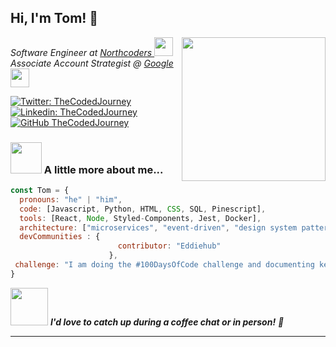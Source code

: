 <h2> Hi, I'm Tom! 👋 </h2>
<img align='right' src="https://media.giphy.com/media/DUtVdGeIU8lmo/giphy.gif" width="230">
<p><em>Software Engineer at <a href="https://northcoders.com/">Northcoders </a><img src="https://media.giphy.com/media/scZPhLqaVOM1qG4lT9/giphy.gif" width="30"></br>Associate Account Strategist @ <a href="https://www.google.co.uk/">Google </a><img src="https://media.giphy.com/media/3oKGzFba1fQEuthrkQ/giphy.gif" width="30"> 
</em></p>

[![Twitter: TheCodedJourney](https://img.shields.io/twitter/follow/theCodedJourney?style=social)](https://twitter.com/TheCodedJourney)
[![Linkedin: TheCodedJourney](https://img.shields.io/badge/-Tom-blue?style=flat-square&logo=Linkedin&logoColor=white&link=https://www.linkedin.com/in/leggtom/)](https://www.linkedin.com/in/leggtom/)
[![GitHub TheCodedJourney](https://img.shields.io/github/followers/TheCodedJourney?label=follow&style=social)](https://github.com/TheCodedJourney)


### <img src="https://media.giphy.com/media/gh6gFVh35jyzNvHegl/giphy.gif" width="50"> A little more about me...  

```javascript
const Tom = {
  pronouns: "he" | "him",
  code: [Javascript, Python, HTML, CSS, SQL, Pinescript],
  tools: [React, Node, Styled-Components, Jest, Docker],
  architecture: ["microservices", "event-driven", "design system pattern"],
  devCommunities : {
                        contributor: "Eddiehub"
                      },
 challenge: "I am doing the #100DaysOfCode challenge and documenting key learnings during my journey"
}
```

<img src="https://media.giphy.com/media/xr7GE8l07Zw2Y/giphy.gif" width="60"> <em><b>I'd love to catch up during a coffee chat or in person!</b> 💪</em>

---
